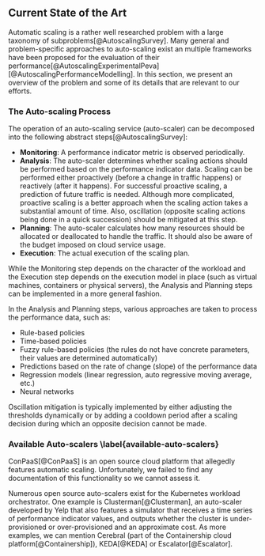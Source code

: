 ## Current State of the Art

Automatic scaling is a rather well researched problem with a large taxonomy of 
subproblems[@AutoscalingSurvey]. Many general and problem-specific approaches to 
auto-scaling exist an multiple frameworks have been proposed for the evaluation 
of their 
performance[@AutoscalingExperimentalPeva][@AutoscalingPerformanceModelling]. In 
this section, we present an overview of the problem and some of its details that 
are relevant to our efforts.

### The Auto-scaling Process

The operation of an auto-scaling service (auto-scaler) can be decomposed into 
the following abstract steps[@AutoscalingSurvey]:

- **Monitoring**: A performance indicator metric is observed periodically.
- **Analysis**: The auto-scaler determines whether scaling actions should be 
  performed based on the performance indicator data. Scaling can be performed 
  either proactively (before a change in traffic happens) or reactively (after 
  it happens). For successful proactive scaling, a prediction of future traffic 
  is needed. Although more complicated, proactive scaling is a better approach 
  when the scaling action takes a substantial amount of time. Also, oscillation 
  (opposite scaling actions being done in a quick succession) should be 
  mitigated at this step.
- **Planning**: The auto-scaler calculates how many resources should be 
  allocated or deallocated to handle the traffic. It should also be aware of the 
  budget imposed on cloud service usage.
- **Execution**: The actual execution of the scaling plan.

While the Monitoring step depends on the character of the workload and the 
Execution step depends on the execution model in place (such as virtual 
machines, containers or physical servers), the Analysis and Planning steps can 
be implemented in a more general fashion.

In the Analysis and Planning steps, various approaches are taken to process the 
performance data, such as:

- Rule-based policies
- Time-based policies
- Fuzzy rule-based policies (the rules do not have concrete parameters, their 
  values are determined automatically)
- Predictions based on the rate of change (slope) of the performance data
- Regression models (linear regression, auto regressive moving average, etc.)
- Neural networks

Oscillation mitigation is typically implemented by either adjusting the 
thresholds dynamically or by adding a cooldown period after a scaling decision 
during which an opposite decision cannot be made.

### Available Auto-scalers \label{available-auto-scalers}

ConPaaS[@ConPaaS] is an open source cloud platform that allegedly features 
automatic scaling. Unfortunately, we failed to find any documentation of this 
functionality so we cannot assess it.

Numerous open source auto-scalers exist for the Kubernetes workload 
orchestrator. One example is Clusterman[@Clusterman], an auto-scaler developed 
by Yelp that also features a simulator that receives a time series of 
performance indicator values, and outputs whether the cluster is 
under-provisioned or over-provisioned and an approximate cost. As more examples, 
we can mention Cerebral (part of the Containership cloud 
platform[@Containership]), KEDA[@KEDA] or Escalator[@Escalator].
